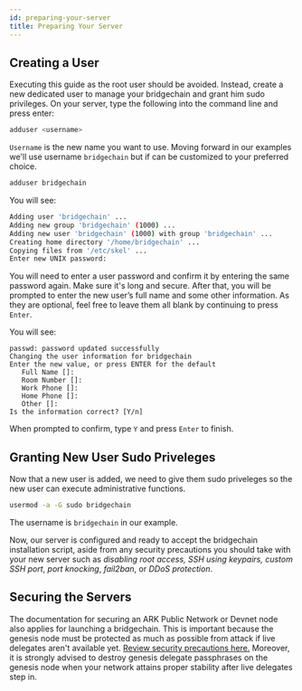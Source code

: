 ```yaml
---
id: preparing-your-server
title: Preparing Your Server
---
```


## Creating a User

Executing this guide as the root user should be avoided. Instead, create a new dedicated user to manage your bridgechain and grant him sudo privileges. On your server, type the following into the command line and press enter:

```sh
adduser <username>
```

`Username` is the new name you want to use. Moving forward in our examples we'll use username `bridgechain` but if can be customized to your preferred choice.

```sh
adduser bridgechain
```

You will see:

```sh
Adding user 'bridgechain' ...
Adding new group 'bridgechain' (1000) ...
Adding new user 'bridgechain' (1000) with group 'bridgechain' ...
Creating home directory '/home/bridgechain' ...
Copying files from '/etc/skel' ...
Enter new UNIX password:
```

You will need to enter a user password and confirm it by entering the same password again. Make sure it's long and secure. After that, you will be prompted to enter the new user’s full name and some other information. As they are optional, feel free to leave them all blank by continuing to press `Enter`.

You will see:

```
passwd: password updated successfully
Changing the user information for bridgechain
Enter the new value, or press ENTER for the default
   Full Name []:
   Room Number []:
   Work Phone []:
   Home Phone []:
   Other []:
Is the information correct? [Y/n]
```

When prompted to confirm, type `Y` and press `Enter` to finish.

## Granting New User Sudo Priveleges

Now that a new user is added, we need to give them sudo priveleges so the new user can execute administrative functions.

```sh
usermod -a -G sudo bridgechain
```

The username is `bridgechain` in our example.

Now, our server is configured and ready to accept the bridgechain installation script, aside from any security precautions you should take with your new server such as *disabling root access,* *SSH using keypairs,* *custom SSH port*, *port knocking*, *fail2ban*, or *DDoS protection*.

## Securing the Servers

The documentation for securing an ARK Public Network or Devnet node also applies for launching a bridgechain. This is important  because the genesis node must be protected as much as possible from attack if live delegates aren't available yet. [Review security precautions here.](https://docs.ark.io/tutorials/node/secure.html#ssh-security) Moreover, it is strongly advised to destroy genesis delegate passphrases on the genesis node when your network attains proper stability after live delegates step in.
